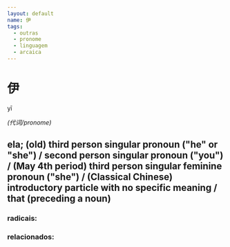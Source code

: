 ```yaml
--- 
layout: default
name: 伊 
tags: 
  - outras
  - pronome
  - linguagem
  - arcaica
--- 
```

# 伊 
yī  
 
*(代词/pronome)*  
## ela; (old) third person singular pronoun ("he" or "she") / second person singular pronoun ("you") / (May 4th period) third person singular feminine pronoun ("she") / (Classical Chinese) introductory particle with no specific meaning / that (preceding a noun) 
### radicais: 
### relacionados: 
